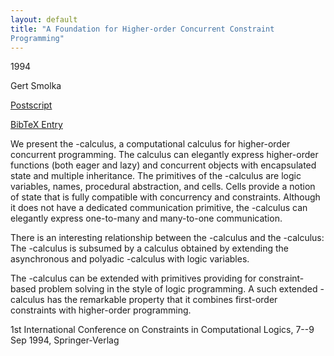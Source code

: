 ```yaml
---
layout: default
title: "A Foundation for Higher-order Concurrent Constraint
Programming"
---
```



1994


Gert Smolka



[Postscript](http://www.ps.uni-sb.de/PapersOz/ProgrammingSysLab/RR-94-16.ps.gz)

[BibTeX Entry](http://www.ps.uni-sb.de/PapersOz/abstracts/RR-94-16.bib)


We present the -calculus, a
computational calculus for
higher-order concurrent programming.  The calculus can elegantly
express higher-order functions (both eager and lazy) and concurrent
objects with encapsulated state and multiple inheritance.  The
primitives of the -calculus are logic
variables, names,
procedural abstraction, and cells.  Cells provide a notion of state
that is fully compatible with concurrency and constraints.  Although it
does not have a dedicated communication primitive, the -calculus
can elegantly express one-to-many and many-to-one communication.


There is an interesting relationship between the -calculus and
the -calculus: The -calculus is subsumed by a calculus
obtained by extending the asynchronous and polyadic -calculus with
logic variables.


The -calculus can be extended with
primitives providing for
constraint-based problem solving in the style of logic programming.
A such extended -calculus has the
remarkable property that it
combines first-order constraints with higher-order programming.



1st International Conference on Constraints in Computational Logics, 7--9 Sep
  1994, Springer-Verlag




